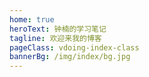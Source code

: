 ```yaml
---
home: true
heroText: 钟楠的学习笔记
tagline: 欢迎来我的博客
pageClass: vdoing-index-class
bannerBg: /img/index/bg.jpg 
---
```

